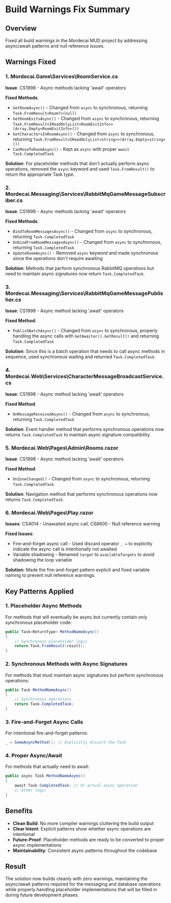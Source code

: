 # Build Warnings Fix Summary

## Overview
Fixed all build warnings in the Mordecai MUD project by addressing async/await patterns and null reference issues.

## Warnings Fixed

### 1. Mordecai.Game\Services\RoomService.cs
**Issue**: CS1998 - Async methods lacking 'await' operators

**Fixed Methods**:
- `GetRoomAsync()` - Changed from `async` to synchronous, returning `Task.FromResult<Room?>(null)`
- `GetRoomExitsAsync()` - Changed from `async` to synchronous, returning `Task.FromResult<IReadOnlyList<RoomExitInfo>>(Array.Empty<RoomExitInfo>())`
- `GetCharactersInRoomAsync()` - Changed from `async` to synchronous, returning `Task.FromResult<IReadOnlyList<string>>(Array.Empty<string>())`
- `CanMoveToRoomAsync()` - Kept as `async` with proper `await Task.CompletedTask`

**Solution**: For placeholder methods that don't actually perform async operations, removed the `async` keyword and used `Task.FromResult()` to return the appropriate Task type.

### 2. Mordecai.Messaging\Services\RabbitMqGameMessageSubscriber.cs
**Issue**: CS1998 - Async methods lacking 'await' operators

**Fixed Methods**:
- `BindToRoomMessagesAsync()` - Changed from `async` to synchronous, returning `Task.CompletedTask`
- `UnbindFromRoomMessagesAsync()` - Changed from `async` to synchronous, returning `Task.CompletedTask`
- `UpdateRoomAsync()` - Removed `async` keyword and made synchronous since the operations don't require awaiting

**Solution**: Methods that perform synchronous RabbitMQ operations but need to maintain async signatures now return `Task.CompletedTask`.

### 3. Mordecai.Messaging\Services\RabbitMqGameMessagePublisher.cs
**Issue**: CS1998 - Async method lacking 'await' operators

**Fixed Method**:
- `PublishBatchAsync()` - Changed from `async` to synchronous, properly handling the async calls with `GetAwaiter().GetResult()` and returning `Task.CompletedTask`

**Solution**: Since this is a batch operation that needs to call async methods in sequence, used synchronous waiting and returned `Task.CompletedTask`.

### 4. Mordecai.Web\Services\CharacterMessageBroadcastService.cs
**Issue**: CS1998 - Async method lacking 'await' operators

**Fixed Method**:
- `OnMessageReceivedAsync()` - Changed from `async` to synchronous, returning `Task.CompletedTask`

**Solution**: Event handler method that performs synchronous operations now returns `Task.CompletedTask` to maintain async signature compatibility.

### 5. Mordecai.Web\Pages\Admin\Rooms.razor
**Issue**: CS1998 - Async method lacking 'await' operators

**Fixed Method**:
- `OnZoneChanged()` - Changed from `async` to synchronous, returning `Task.CompletedTask`

**Solution**: Navigation method that performs synchronous operations now returns `Task.CompletedTask`.

### 6. Mordecai.Web\Pages\Play.razor
**Issues**: CS4014 - Unawaited async call, CS8600 - Null reference warning

**Fixed Issues**:
- Fire-and-forget async call - Used discard operator `_ =` to explicitly indicate the async call is intentionally not awaited
- Variable shadowing - Renamed `target` to `availableTargets` to avoid shadowing the loop variable

**Solution**: Made the fire-and-forget pattern explicit and fixed variable naming to prevent null reference warnings.

## Key Patterns Applied

### 1. Placeholder Async Methods
For methods that will eventually be async but currently contain only synchronous placeholder code:
```csharp
public Task<ReturnType> MethodNameAsync()
{
    // Synchronous placeholder logic
    return Task.FromResult(result);
}
```

### 2. Synchronous Methods with Async Signatures
For methods that must maintain async signatures but perform synchronous operations:
```csharp
public Task MethodNameAsync()
{
    // Synchronous operations
    return Task.CompletedTask;
}
```

### 3. Fire-and-Forget Async Calls
For intentional fire-and-forget patterns:
```csharp
_ = SomeAsyncMethod(); // Explicitly discard the Task
```

### 4. Proper Async/Await
For methods that actually need to await:
```csharp
public async Task MethodNameAsync()
{
    await Task.CompletedTask; // Or actual async operation
    // Other logic
}
```

## Benefits
- **Clean Build**: No more compiler warnings cluttering the build output
- **Clear Intent**: Explicit patterns show whether async operations are intentional
- **Future-Proof**: Placeholder methods are ready to be converted to proper async implementations
- **Maintainability**: Consistent async patterns throughout the codebase

## Result
The solution now builds cleanly with zero warnings, maintaining the async/await patterns required for the messaging and database operations while properly handling placeholder implementations that will be filled in during future development phases.